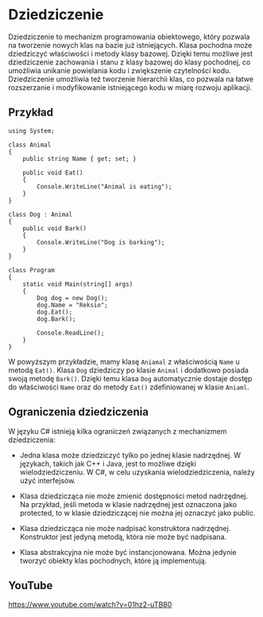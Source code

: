 # Dziedziczenie

Dziedziczenie to mechanizm programowania obiektowego, który pozwala na tworzenie nowych klas na bazie już istniejących. Klasa pochodna może dziedziczyć właściwości i metody klasy bazowej. Dzięki temu możliwe jest dziedziczenie zachowania i stanu z klasy bazowej do klasy pochodnej, co umożliwia unikanie powielania kodu i zwiększenie czytelności kodu. Dziedziczenie umożliwia też tworzenie hierarchii klas, co pozwala na łatwe rozszerzanie i modyfikowanie istniejącego kodu w miarę rozwoju aplikacji.

## Przykład

```
using System;

class Animal
{
    public string Name { get; set; }

    public void Eat()
    {
        Console.WriteLine("Animal is eating");
    }
}

class Dog : Animal
{
    public void Bark()
    {
        Console.WriteLine("Dog is barking");
    }
}

class Program
{
    static void Main(string[] args)
    {
        Dog dog = new Dog();
        dog.Name = "Reksio";
        dog.Eat();
        dog.Bark();

        Console.ReadLine();
    }
}
```
W powyższym przykładzie, mamy klasę `Aniamal` z właściwością `Name` u metodą `Eat()`. Klasa `Dog` dziedziczy po klasie `Animal` i dodatkowo posiada swoją metodę `Bark()`. Dzięki temu klasa `Dog` automatycznie dostaje dostęp do właściwości `Name` oraz do metody `Eat()` zdefiniowanej w klasie `Aniaml`.

## Ograniczenia dziedziczenia

W języku C# istnieją kilka ograniczeń związanych z mechanizmem dziedziczenia:

- Jedna klasa może dziedziczyć tylko po jednej klasie nadrzędnej. W językach, takich jak C++ i Java, jest to możliwe dzięki wielodziedziczeniu. W C#, w celu uzyskania wielodziedziczenia, należy użyć interfejsów.

- Klasa dziedzicząca nie może zmienić dostępności metod nadrzędnej. Na przykład, jeśli metoda w klasie nadrzędnej jest oznaczona jako protected, to w klasie dziedziczącej nie można jej oznaczyć jako public.

- Klasa dziedzicząca nie może nadpisać konstruktora nadrzędnej. Konstruktor jest jedyną metodą, która nie może być nadpisana.

- Klasa abstrakcyjna nie może być instancjonowana. Można jedynie tworzyć obiekty klas pochodnych, które ją implementują.

## YouTube
https://www.youtube.com/watch?v=01hz2-uTB80 
